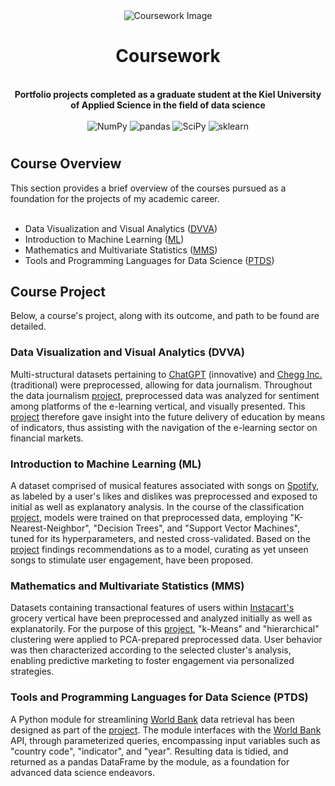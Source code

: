 <div align="center">
  <img src="https://github.com/thore-dahl/Coursework/assets/130995551/37142d78-4940-4bf1-954a-67654dd5d7a5" alt="Coursework Image">
  <h1>Coursework</h1>
</div>
<br>
<div align="center">
<b>
Portfolio projects completed as a graduate student at the Kiel University of Applied Science in the field of data science
</b>
<br>
<br>
<img src="https://img.shields.io/badge/NumPy-black?logo=NumPy&logoColor=white" alt="NumPy">
<img src="https://img.shields.io/badge/pandas-black?logo=pandas&logoColor=white" alt="pandas">
<img src="https://img.shields.io/badge/SciPy-black?logo=SciPy&logoColor=white" alt="SciPy">
<img src="https://img.shields.io/badge/sklearn-black?logo=scikit-learn&logoColor=white" alt="sklearn">
</div>
<h1>
</h1>
<h2>
  Course Overview
</h2>
This section provides a brief overview of the courses pursued as a foundation for the projects of my academic career.
<br>
<br>
<ul>
  <li>Data Visualization and Visual Analytics (<a href="#DVVA">DVVA</a>)</li>
  <li>Introduction to Machine Learning (<a href="#ML">ML</a>)</li>
  <li>Mathematics and Multivariate Statistics (<a href="#MMS">MMS</a>)</li>
  <li>Tools and Programming Languages for Data Science (<a href="#PTDS">PTDS</a>)</li>
</ul>
<h2>
  Course Project
</h2>
Below, a course's project, along with its outcome, and path to be found are detailed.
<h3 id="DVVA">
  Data Visualization and Visual Analytics (DVVA)
</h3>
Multi-structural datasets pertaining to <a href="https://openai.com/blog/chatgpt">ChatGPT</a> (innovative) and <a href="https://www.chegg.com">Chegg Inc.</a> (traditional) were preprocessed, allowing for data journalism. Throughout the data journalism <a href="https://github.com/thore-dahl/Coursework/tree/main/data_visualization">project</a>, preprocessed data was analyzed for sentiment among platforms of the e-learning vertical, and visually presented. This <a href="https://github.com/thore-dahl/Coursework/tree/main/data_visualization">project</a> therefore gave insight into the future delivery of education by means of indicators, thus assisting with the navigation of the e-learning sector on financial markets. 
<h3 id="ML">
  Introduction to Machine Learning (ML)
</h3>
A dataset comprised of musical features associated with songs on <a href="https://www.spotify.com">Spotify</a>, as labeled by a user's likes and dislikes was preprocessed and exposed to initial as well as explanatory analysis. In the course of the classification <a href="https://github.com/thore-dahl/Coursework/tree/main/ml_classification">project</a>, models were trained on that preprocessed data, employing "K-Nearest-Neighbor", "Decision Trees", and "Support Vector Machines", tuned for its hyperparameters, and nested cross-validated. Based on the <a href="https://github.com/thore-dahl/Coursework/tree/main/ml_classification">project</a> findings recommendations as to a model, curating as yet unseen songs to stimulate user engagement, have been proposed.
<h3 id="MMS">
  Mathematics and Multivariate Statistics (MMS)
</h3>
Datasets containing transactional features of users within <a href="https://www.instacart.com">Instacart's</a> grocery vertical have been preprocessed and analyzed initially as well as explanatorily. For the purpose of this <a href="https://github.com/thore-dahl/Coursework/tree/main/ml_clustering">project</a>, "k-Means" and "hierarchical" clustering were applied to PCA-prepared preprocessed data. User behavior was then characterized according to the selected cluster's analysis, enabling predictive marketing to foster engagement via personalized strategies.
<h3 id="PTDS">
  Tools and Programming Languages for Data Science (PTDS)
</h3>
A Python module for streamlining <a href="https://www.worldbank.org/en/home">World Bank</a> data retrieval has been designed as part of the <a href="https://github.com/thore-dahl/Coursework/tree/main/application_programming_interface">project</a>. The module interfaces with the <a href="https://www.worldbank.org/en/home">World Bank</a> API, through parameterized queries, encompassing input variables such as "country code", "indicator", and "year". Resulting data is tidied, and returned as a pandas DataFrame by the module, as a foundation for advanced data science endeavors.
